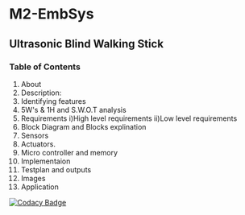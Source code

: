 # M2-EmbSys
## Ultrasonic Blind Walking Stick
### Table of Contents
1. About
2. Description:
3. Identifying features
4. 5W's & 1H and S.W.O.T analysis
5. Requirements
  i)High level requirements
  ii)Low level requirements
6. Block Diagram and Blocks explination
7. Sensors
8. Actuators.
9. Micro controller and memory
10. Implementaion
11. Testplan and outputs
12. Images
13. Application



[![Codacy Badge](https://app.codacy.com/project/badge/Grade/73b3e414ebdc4b01a7fa1d9e2fa8f916)](https://www.codacy.com/gh/NityaR3/M2-EmbSys/dashboard?utm_source=github.com&amp;utm_medium=referral&amp;utm_content=NityaR3/M2-EmbSys&amp;utm_campaign=Badge_Grade)
